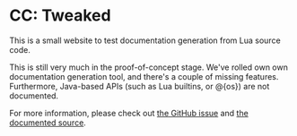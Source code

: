 # CC: Tweaked

This is a small website to test documentation generation from Lua source code.

This is still very much in the proof-of-concept stage. We've rolled own own documentation
generation tool, and there's a couple of missing features. Furthermore, Java-based APIs
(such as Lua builtins, or @{os}) are not documented.

For more information, please check out [the GitHub issue][gh_issue] and [the
documented source][gh_branch].

[gh_issue]: https://github.com/SquidDev-CC/CC-Tweaked/issues/133"
[gh_branch]: https://github.com/SquidDev-CC/CC-Tweaked/tree/feature/doc-gen
